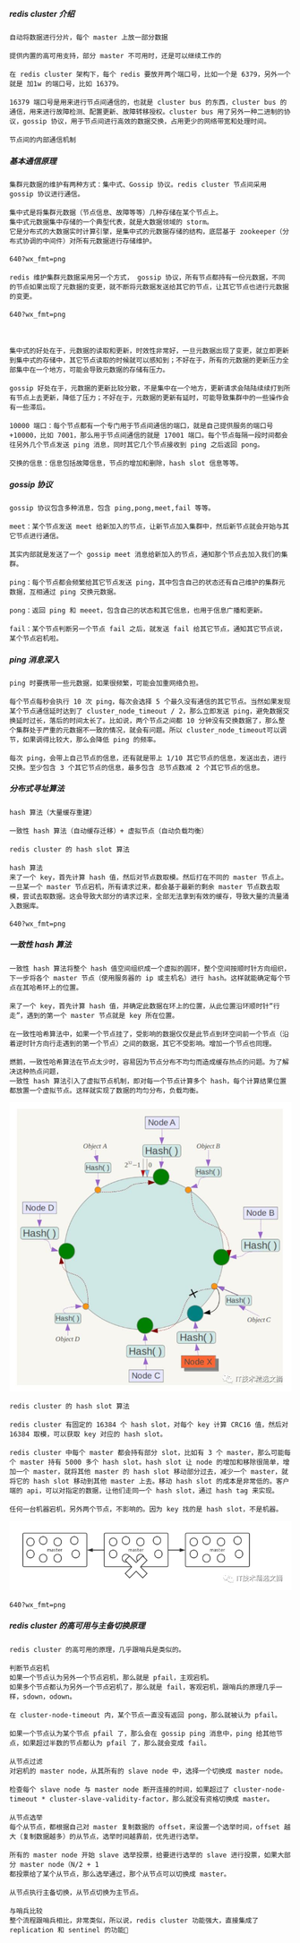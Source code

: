 
##### redis cluster 介绍
	自动将数据进行分片，每个 master 上放一部分数据

	提供内置的高可用支持，部分 master 不可用时，还是可以继续工作的

	在 redis cluster 架构下，每个 redis 要放开两个端口号，比如一个是 6379，另外一个就是 加1w 的端口号，比如 16379。

	16379 端口号是用来进行节点间通信的，也就是 cluster bus 的东西，cluster bus 的通信，用来进行故障检测、配置更新、故障转移授权。cluster bus 用了另外一种二进制的协议，gossip 协议，用于节点间进行高效的数据交换，占用更少的网络带宽和处理时间。

	节点间的内部通信机制
##### 基本通信原理
	集群元数据的维护有两种方式：集中式、Gossip 协议。redis cluster 节点间采用 gossip 协议进行通信。

	集中式是将集群元数据（节点信息、故障等等）几种存储在某个节点上。
	集中式元数据集中存储的一个典型代表，就是大数据领域的 storm。
	它是分布式的大数据实时计算引擎，是集中式的元数据存储的结构，底层基于 zookeeper（分布式协调的中间件）对所有元数据进行存储维护。

	640?wx_fmt=png

	redis 维护集群元数据采用另一个方式， gossip 协议，所有节点都持有一份元数据，不同的节点如果出现了元数据的变更，就不断将元数据发送给其它的节点，让其它节点也进行元数据的变更。

	640?wx_fmt=png



	集中式的好处在于，元数据的读取和更新，时效性非常好，一旦元数据出现了变更，就立即更新到集中式的存储中，其它节点读取的时候就可以感知到；不好在于，所有的元数据的更新压力全部集中在一个地方，可能会导致元数据的存储有压力。

	gossip 好处在于，元数据的更新比较分散，不是集中在一个地方，更新请求会陆陆续续打到所有节点上去更新，降低了压力；不好在于，元数据的更新有延时，可能导致集群中的一些操作会有一些滞后。

	10000 端口：每个节点都有一个专门用于节点间通信的端口，就是自己提供服务的端口号+10000，比如 7001，那么用于节点间通信的就是 17001 端口。每个节点每隔一段时间都会往另外几个节点发送 ping 消息，同时其它几个节点接收到 ping 之后返回 pong。

	交换的信息：信息包括故障信息，节点的增加和删除，hash slot 信息等等。

##### gossip 协议
	gossip 协议包含多种消息，包含 ping,pong,meet,fail 等等。

	meet：某个节点发送 meet 给新加入的节点，让新节点加入集群中，然后新节点就会开始与其它节点进行通信。

	其实内部就是发送了一个 gossip meet 消息给新加入的节点，通知那个节点去加入我们的集群。

	ping：每个节点都会频繁给其它节点发送 ping，其中包含自己的状态还有自己维护的集群元数据，互相通过 ping 交换元数据。

	pong：返回 ping 和 meeet，包含自己的状态和其它信息，也用于信息广播和更新。

	fail：某个节点判断另一个节点 fail 之后，就发送 fail 给其它节点，通知其它节点说，某个节点宕机啦。

##### ping 消息深入
	ping 时要携带一些元数据，如果很频繁，可能会加重网络负担。

	每个节点每秒会执行 10 次 ping，每次会选择 5 个最久没有通信的其它节点。当然如果发现某个节点通信延时达到了 cluster_node_timeout / 2，那么立即发送 ping，避免数据交换延时过长，落后的时间太长了。比如说，两个节点之间都 10 分钟没有交换数据了，那么整个集群处于严重的元数据不一致的情况，就会有问题。所以 cluster_node_timeout可以调节，如果调得比较大，那么会降低 ping 的频率。

	每次 ping，会带上自己节点的信息，还有就是带上 1/10 其它节点的信息，发送出去，进行交换。至少包含 3 个其它节点的信息，最多包含 总节点数减 2 个其它节点的信息。

##### 分布式寻址算法
	hash 算法（大量缓存重建）

	一致性 hash 算法（自动缓存迁移）+ 虚拟节点（自动负载均衡）

	redis cluster 的 hash slot 算法

	hash 算法
	来了一个 key，首先计算 hash 值，然后对节点数取模。然后打在不同的 master 节点上。一旦某一个 master 节点宕机，所有请求过来，都会基于最新的剩余 master 节点数去取模，尝试去取数据。这会导致大部分的请求过来，全部无法拿到有效的缓存，导致大量的流量涌入数据库。

	640?wx_fmt=png



##### 一致性 hash 算法

	一致性 hash 算法将整个 hash 值空间组织成一个虚拟的圆环，整个空间按顺时针方向组织，下一步将各个 master 节点（使用服务器的 ip 或主机名）进行 hash。这样就能确定每个节点在其哈希环上的位置。

	来了一个 key，首先计算 hash 值，并确定此数据在环上的位置，从此位置沿环顺时针“行走”，遇到的第一个 master 节点就是 key 所在位置。

	在一致性哈希算法中，如果一个节点挂了，受影响的数据仅仅是此节点到环空间前一个节点（沿着逆时针方向行走遇到的第一个节点）之间的数据，其它不受影响。增加一个节点也同理。

	燃鹅，一致性哈希算法在节点太少时，容易因为节点分布不均匀而造成缓存热点的问题。为了解决这种热点问题，
	一致性 hash 算法引入了虚拟节点机制，即对每一个节点计算多个 hash，每个计算结果位置都放置一个虚拟节点。这样就实现了数据的均匀分布，负载均衡。

![Image text](https://github.com/1367379258/BigDataEd/blob/master/zookeeper_redis/redis/photo/%E4%B8%80%E8%87%B4%E6%80%A7hash%E7%AE%97%E6%B3%95.jpg)

	redis cluster 的 hash slot 算法

	redis cluster 有固定的 16384 个 hash slot，对每个 key 计算 CRC16 值，然后对 16384 取模，可以获取 key 对应的 hash slot。

	redis cluster 中每个 master 都会持有部分 slot，比如有 3 个 master，那么可能每个 master 持有 5000 多个 hash slot。hash slot 让 node 的增加和移除很简单，增加一个 master，就将其他 master 的 hash slot 移动部分过去，减少一个 master，就将它的 hash slot 移动到其他 master 上去。移动 hash slot 的成本是非常低的。客户端的 api，可以对指定的数据，让他们走同一个 hash slot，通过 hash tag 来实现。

	任何一台机器宕机，另外两个节点，不影响的。因为 key 找的是 hash slot，不是机器。
![Image text](https://github.com/1367379258/BigDataEd/blob/master/zookeeper_redis/redis/photo/p2.jpg)

	640?wx_fmt=png



##### redis cluster 的高可用与主备切换原理

	redis cluster 的高可用的原理，几乎跟哨兵是类似的。

	判断节点宕机
	如果一个节点认为另外一个节点宕机，那么就是 pfail，主观宕机。
	如果多个节点都认为另外一个节点宕机了，那么就是 fail，客观宕机，跟哨兵的原理几乎一样，sdown，odown。

	在 cluster-node-timeout 内，某个节点一直没有返回 pong，那么就被认为 pfail。

	如果一个节点认为某个节点 pfail 了，那么会在 gossip ping 消息中，ping 给其他节点，如果超过半数的节点都认为 pfail 了，那么就会变成 fail。

	从节点过滤
	对宕机的 master node，从其所有的 slave node 中，选择一个切换成 master node。

	检查每个 slave node 与 master node 断开连接的时间，如果超过了 cluster-node-timeout * cluster-slave-validity-factor，那么就没有资格切换成 master。

	从节点选举
	每个从节点，都根据自己对 master 复制数据的 offset，来设置一个选举时间，offset 越大（复制数据越多）的从节点，选举时间越靠前，优先进行选举。

	所有的 master node 开始 slave 选举投票，给要进行选举的 slave 进行投票，如果大部分 master node（N/2 + 1
	都投票给了某个从节点，那么选举通过，那个从节点可以切换成 master。

	从节点执行主备切换，从节点切换为主节点。

	与哨兵比较
	整个流程跟哨兵相比，非常类似，所以说，redis cluster 功能强大，直接集成了 replication 和 sentinel 的功能
	
	
	
	